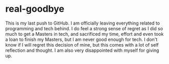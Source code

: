 # real-goodbye
This is my last push to GitHub. I am officially leaving everything related to programming and tech behind.
I do feel a strong sense of regret as I did so much to get a Masters in tech, and sacrificed my time, effort and even took a loan to finish my Masters, but I am never good enough for tech. I don't know if I will regret this decision of mine, but this comes with a lot of self reflection and thought. I am also very disappointed with myself for giving up. 
